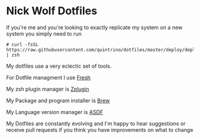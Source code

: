 # Nick Wolf Dotfiles

If you're me and you're looking to exactly replicate my system on a new system
you simply need to run
```
# curl -fsSL https://raw.githubusercontent.com/quintrino/dotfiles/master/deploy/deploy.sh | zsh
```

My dotfiles use a very eclectic set of tools.

For Dotfile managment I use [Fresh](https://github.com/freshshell/fresh)

My zsh plugin manager is [Zplugin](https://github.com/zdharma/zplugin)

My Package and program installer is [Brew](https://brew.sh/)

My Language version manager is [ASDF](https://github.com/asdf-vm)

My Dotfiles are constantly evolving and I'm happy to hear suggestions or
receive pull requests if you think you have improvements on what to change
